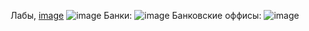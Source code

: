 Лабы, [image](https://github.com/user-attachments/assets/e03b9a90-31fd-44b9-91fd-1807b0238007)
![image](https://github.com/user-attachments/assets/827d7d90-dcbd-41fa-8c8e-3d666fc99934)
Банки:
![image](https://github.com/user-attachments/assets/dbb7e8c5-4720-4c8f-8d23-d3bd898de674)
Банковские оффисы:
![image](https://github.com/user-attachments/assets/22a41021-09d1-47db-8483-09ea6d0f4032)



